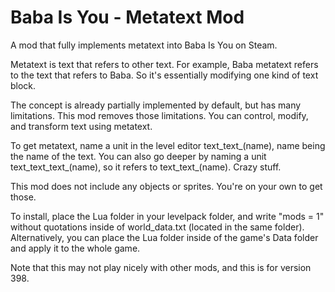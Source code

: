 # Baba Is You - Metatext Mod
A mod that fully implements metatext into Baba Is You on Steam.

Metatext is text that refers to other text. For example, Baba metatext refers to the text that refers to Baba. So it's essentially modifying one kind of text block.

The concept is already partially implemented by default, but has many limitations. This mod removes those limitations. You can control, modify, and transform text using metatext.

To get metatext, name a unit in the level editor text_text_(name), name being the name of the text. You can also go deeper by naming a unit text_text_text_(name), so it refers to text_text_(name). Crazy stuff.

This mod does not include any objects or sprites. You're on your own to get those.

To install, place the Lua folder in your levelpack folder, and write "mods = 1" without quotations inside of world_data.txt (located in the same folder). Alternatively, you can place the Lua folder inside of the game's Data folder and apply it to the whole game.

Note that this may not play nicely with other mods, and this is for version 398.
